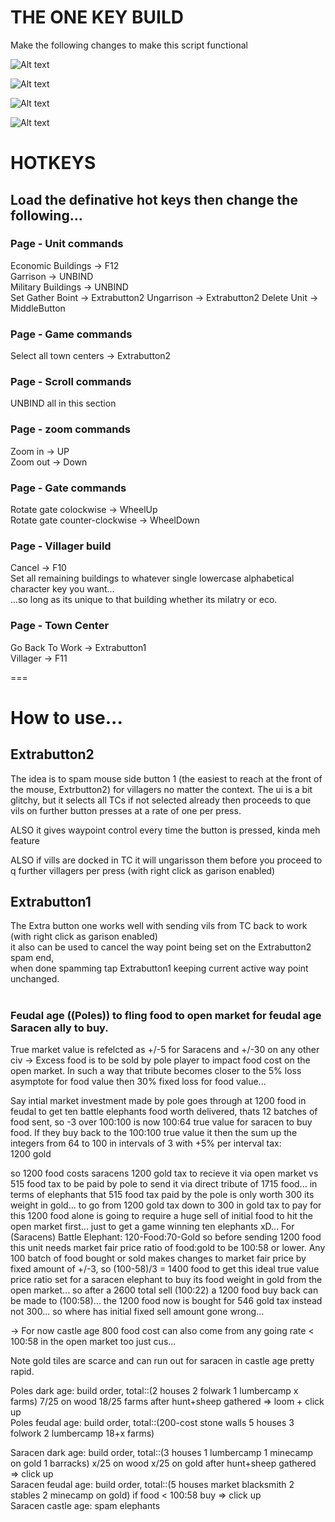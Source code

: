 # THE ONE KEY BUILD

Make the following changes to make this script functional

![Alt text](image.png)  
  
![Alt text](image-1.png)  
  
![Alt text](image-2.png)  
  
![Alt text](image-3.png)  
  
  
# HOTKEYS  
## Load the definative hot keys then change the following...  
  
### Page - Unit commands  
Economic Buildings -> F12  
Garrison -> UNBIND  
Military Buildings -> UNBIND  
Set Gather Boint -> Extrabutton2 
Ungarrison -> Extrabutton2 
Delete Unit -> MiddleButton
  
### Page - Game commands  
Select all town centers -> Extrabutton2  
  
### Page - Scroll commands  
UNBIND all in this section  
  
### Page - zoom commands  
Zoom in -> UP  
Zoom out -> Down  
  
### Page - Gate commands  
Rotate gate colockwise -> WheelUp  
Rotate gate counter-clockwise -> WheelDown  
  
### Page - Villager build  
Cancel -> F10  
Set all remaining buildings to whatever single lowercase alphabetical character key you want...  
...so long as its unique to that building whether its milatry or eco.  

### Page - Town Center  
Go Back To Work -> Extrabutton1  
Villager -> F11  

===

# How to use...
## Extrabutton2  
The idea is to spam mouse side button 1 (the easiest to reach at the front of the mouse, Extrbutton2) for villagers no matter the context.
The ui is a bit glitchy, but it selects all TCs if not selected already then proceeds to que vils on further button presses at a rate of one per press.  
  
ALSO it gives waypoint control every time the button is pressed, kinda meh feature    
  
ALSO if vills are docked in TC it will ungarisson them before you proceed to q further villagers per press (with right click as garison enabled)
  
## Extrabutton1  
The Extra button one works well with sending vils from TC back to work (with right click as garison enabled)  
it also can be used to cancel the way point being set on the Extrabutton2 spam end,  
when done spamming tap Extrabutton1 keeping current active way point unchanged.  

  #  
  #  
    
### Feudal age ((Poles)) to fling food to open market for feudal age Saracen ally to buy.  
True market value is refelcted as +/-5 for Saracens and +/-30 on any other civ -> Excess food is to be sold by pole player to impact food cost on the open market. In such a way that tribute becomes closer to the 5% loss asymptote for food value then 30% fixed loss for food value...  
    
Say intial market investment made by pole goes through at 1200 food in feudal to get ten battle elephants food worth delivered, thats 12 batches of food sent, so -3 over 100:100 is now 100:64 true value for saracen to buy food. If they buy back to the 100:100 true value it then the sum up the integers from 64 to 100 in intervals of 3 with +5% per interval tax:  
1200 gold  
   
so 1200 food costs saracens 1200 gold tax to recieve it via open market vs 515 food tax to be paid by pole to send it via direct tribute of 1715 food... in terms of elephants that 515 food tax paid by the pole is only worth 300 its weight in gold... to go from 1200 gold tax down to 300 in gold tax to pay for this 1200 food alone is going to require a huge sell of initial food to hit the open market first... just to get a game winning ten elephants xD... For (Saracens) Battle Elephant: 120-Food:70-Gold so before sending 1200 food this unit needs market fair price ratio of food:gold to be 100:58 or lower. Any 100 batch of food bought or sold makes changes to market fair price by fixed amount of +/-3, so (100-58)/3 = 1400 food to get this ideal true value price ratio set for a saracen elephant to buy its food weight in gold from the open market... so after a 2600 total sell (100:22) a 1200 food buy back can be made to (100:58)...   the 1200 food now is bought for 546 gold tax instead not 300... so where has initial fixed sell amount gone wrong...  
  
-> For now castle age 800 food cost can also come from any going rate < 100:58 in the open market too just cus...    
  
Note gold tiles are scarce and can run out for saracen in castle age pretty rapid.  
  
Poles dark age: build order, total::(2 houses 2 folwark 1 lumbercamp x farms) 7/25 on wood 18/25 farms after hunt+sheep   gathered => loom + click up  
Poles feudal age: build order, total::(200-cost stone walls 5 houses 3 folwork 2 lumbercamp 18+x farms)     
  
Saracen dark age: build order, total::(3 houses 1 lumbercamp 1 minecamp on gold 1 barracks) x/25 on wood x/25 on gold after hunt+sheep gathered => click up  
Saracen feudal age: build order, total::(5 houses market blacksmith 2 stables 2 minecamp on gold) if food < 100:58 buy => click up   
Saracen castle age: spam elephants  


  
